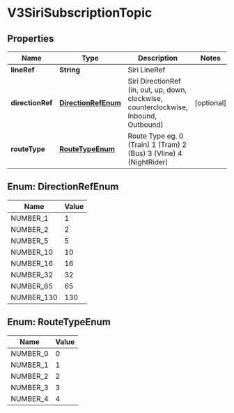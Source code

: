 

# V3SiriSubscriptionTopic


## Properties

| Name | Type | Description | Notes |
|------------ | ------------- | ------------- | -------------|
|**lineRef** | **String** | Siri LineRef |  |
|**directionRef** | [**DirectionRefEnum**](#DirectionRefEnum) | Siri DirectionRef  (in, out, up, down, clockwise, counterclockwise, Inbound, Outbound) |  [optional] |
|**routeType** | [**RouteTypeEnum**](#RouteTypeEnum) | Route Type eg. 0 (Train) 1 (Tram) 2 (Bus) 3 (Vline) 4 (NightRider) |  |



## Enum: DirectionRefEnum

| Name | Value |
|---- | -----|
| NUMBER_1 | 1 |
| NUMBER_2 | 2 |
| NUMBER_5 | 5 |
| NUMBER_10 | 10 |
| NUMBER_16 | 16 |
| NUMBER_32 | 32 |
| NUMBER_65 | 65 |
| NUMBER_130 | 130 |



## Enum: RouteTypeEnum

| Name | Value |
|---- | -----|
| NUMBER_0 | 0 |
| NUMBER_1 | 1 |
| NUMBER_2 | 2 |
| NUMBER_3 | 3 |
| NUMBER_4 | 4 |



